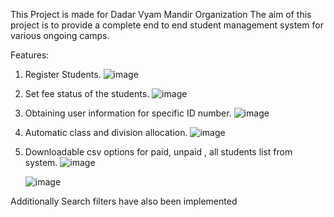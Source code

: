 This Project is made for Dadar Vyam Mandir Organization
The aim of this project is to provide a complete end to end student management system for various ongoing camps.

Features: 
1. Register Students.
   ![image](https://github.com/pratham5685/dadar-vyam-mandir/assets/93913808/f6be6bae-21e0-4923-88dd-3d1191bd8c90)

2. Set fee status of the students.
   ![image](https://github.com/pratham5685/dadar-vyam-mandir/assets/93913808/a4ee87b2-479e-4d5d-bd2d-d0b10df53edd)

3. Obtaining user information for specific ID number.
   ![image](https://github.com/pratham5685/dadar-vyam-mandir/assets/93913808/d1cb2476-82a5-4454-a7ae-62c0d4d999bd)

4. Automatic class and division allocation.
   ![image](https://github.com/pratham5685/dadar-vyam-mandir/assets/93913808/e3843842-a177-4443-93ef-25641971458a)

   
5. Downloadable csv options for paid, unpaid , all students list from system.
   ![image](https://github.com/pratham5685/dadar-vyam-mandir/assets/93913808/5f1146d7-ab66-41ea-a586-eb612df97141)

   ![image](https://github.com/pratham5685/dadar-vyam-mandir/assets/93913808/58e6c581-bf53-481b-9aa9-d34d180a06ad)

Additionally Search filters have also been implemented

